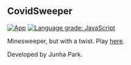 ## CovidSweeper
[![App](https://img.shields.io/website?down_message=offline&label=app&up_message=online&url=https%3A%2F%2Fpark-junha.github.io%2FCovidSweeper%2F)](https://park-junha.github.io/CovidSweeper/)
[![Language grade: JavaScript](https://img.shields.io/lgtm/grade/javascript/g/park-junha/CovidSweeper.svg?logo=lgtm&logoWidth=18)](https://lgtm.com/projects/g/park-junha/CovidSweeper/context:javascript)

Minesweeper, but with a twist. Play [here](https://park-junha.github.io/CovidSweeper/).

Developed by Junha Park.

